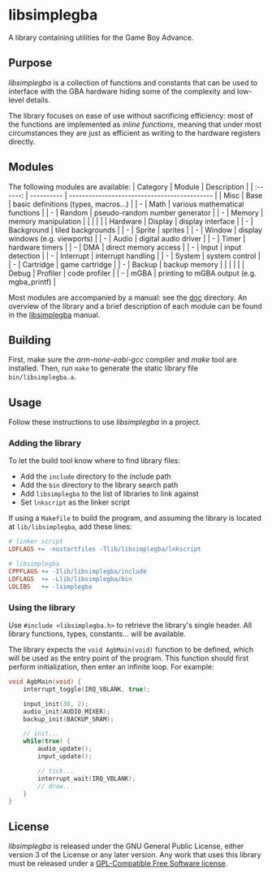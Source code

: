 # libsimplegba
A library containing utilities for the Game Boy Advance.

## Purpose
*libsimplegba* is a collection of functions and constants that can be
used to interface with the GBA hardware hiding some of the complexity
and low-level details.

The library focuses on ease of use without sacrificing efficiency: most
of the functions are implemented as *inline functions*, meaning that
under most circumstances they are just as efficient as writing to the
hardware registers directly.

## Modules
The following modules are available:
| Category | Module     | Description                                  |
| :------: | ---------- | -------------------------------------------- |
| Misc     | Base       | basic definitions (types, macros...)         |
| -        | Math       | various mathematical functions               |
| -        | Random     | pseudo-random number generator               |
| -        | Memory     | memory manipulation                          |
|          |            |                                              |
| Hardware | Display    | display interface                            |
| -        | Background | tiled backgrounds                            |
| -        | Sprite     | sprites                                      |
| -        | Window     | display windows (e.g. viewports)             |
| -        | Audio      | digital audio driver                         |
| -        | Timer      | hardware timers                              |
| -        | DMA        | direct memory access                         |
| -        | Input      | input detection                              |
| -        | Interrupt  | interrupt handling                           |
| -        | System     | system control                               |
| -        | Cartridge  | game cartridge                               |
| -        | Backup     | backup memory                                |
|          |            |                                              |
| Debug    | Profiler   | code profiler                                |
| -        | mGBA       | printing to mGBA output (e.g. mgba_printf)   |

Most modules are accompanied by a manual: see the [doc](doc) directory.
An overview of the library and a brief description of each module can be
found in the [libsimplegba](doc/libsimplegba.adoc) manual.

## Building
First, make sure the *arm-none-eabi-gcc* compiler and *make* tool are
installed. Then, run `make` to generate the static library file
`bin/libsimplegba.a`.

## Usage
Follow these instructions to use *libsimplegba* in a project.

### Adding the library
To let the build tool know where to find library files:
- Add the `include` directory to the include path
- Add the `bin` directory to the library search path
- Add `libsimplegba` to the list of libraries to link against
- Set `lnkscript` as the linker script

If using a `Makefile` to build the program, and assuming the library is
located at `lib/libsimplegba`, add these lines:

```Makefile
# linker script
LDFLAGS += -nostartfiles -Tlib/libsimplegba/lnkscript

# libsimplegba
CPPFLAGS += -Ilib/libsimplegba/include
LDFLAGS  += -Llib/libsimplegba/bin
LDLIBS   += -lsimplegba
```

### Using the library
Use `#include <libsimplegba.h>` to retrieve the library's single header.
All library functions, types, constants... will be available.

The library expects the `void AgbMain(void)` function to be defined,
which will be used as the entry point of the program. This function
should first perform initialization, then enter an infinite loop. For
example:

```c
void AgbMain(void) {
    interrupt_toggle(IRQ_VBLANK, true);

    input_init(30, 2);
    audio_init(AUDIO_MIXER);
    backup_init(BACKUP_SRAM);

    // init...
    while(true) {
        audio_update();
        input_update();

        // tick...
        interrupt_wait(IRQ_VBLANK);
        // draw...
    }
}
```

## License
*libsimplegba* is released under the GNU General Public License, either
version 3 of the License or any later version. Any work that uses this
library must be released under a [GPL-Compatible Free Software
license](https://www.gnu.org/licenses/license-list.html).
